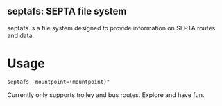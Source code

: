 septafs: SEPTA file system
--------------------------

septafs is a file system designed to provide information on SEPTA routes and
data.

Usage
=====

`septafs -mountpoint=(mountpoint)"`

Currently only supports trolley and bus routes. Explore and have fun.
